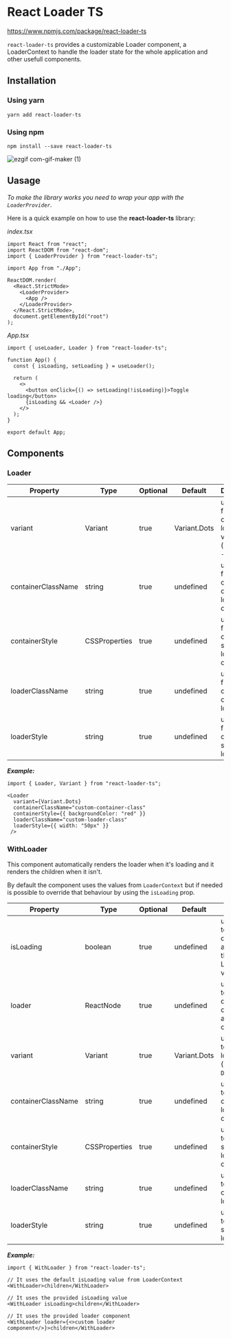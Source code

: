# React Loader TS

https://www.npmjs.com/package/react-loader-ts

`react-loader-ts` provides a customizable Loader component, a LoaderContext to handle the loader state for the whole application and other usefull components.

## Installation

### Using yarn

`yarn add react-loader-ts`

### Using npm

`npm install --save react-loader-ts`

![ezgif com-gif-maker (1)](https://user-images.githubusercontent.com/55654811/131927627-3678fcd6-34d4-4bc3-9504-325235a0a531.gif)

## Uasage

_To make the library works you need to wrap your app with the `LoaderProvider`._

Here is a quick example on how to use the **react-loader-ts** library:

_index.tsx_

```
import React from "react";
import ReactDOM from "react-dom";
import { LoaderProvider } from "react-loader-ts";

import App from "./App";

ReactDOM.render(
  <React.StrictMode>
    <LoaderProvider>
      <App />
    </LoaderProvider>
  </React.StrictMode>,
  document.getElementById("root")
);
```

_App.tsx_

```
import { useLoader, Loader } from "react-loader-ts";

function App() {
  const { isLoading, setLoading } = useLoader();

  return (
    <>
      <button onClick={() => setLoading(!isLoading)}>Toggle loading</button>
      {isLoading && <Loader />}
    </>
  );
}

export default App;
```

## Components

### Loader

| Property           | Type          | Optional | Default      | Description                                                       |
| ------------------ | ------------- | -------- | ------------ | ----------------------------------------------------------------- |
| variant            | Variant       | true     | Variant.Dots | use this field to change the loader variant (`CirlceDots - Dots`) |
| containerClassName | string        | true     | undefined    | use this field to add custom class to the loader container        |
| containerStyle     | CSSProperties | true     | undefined    | use this field to add custom style on the loader container        |
| loaderClassName    | string        | true     | undefined    | use this field to add custom class to the loader                  |
| loaderStyle        | string        | true     | undefined    | use this field to add custom style to the loader                  |

**_Example:_**

```
import { Loader, Variant } from "react-loader-ts";

<Loader
  variant={Variant.Dots}
  containerClassName="custom-container-class"
  containerStyle={{ backgroundColor: "red" }}
  loaderClassName="custom-loader-class"
  loaderStyle={{ width: "50px" }}
 />
```

### WithLoader

This component automatically renders the loader when it's loading and it renders the children when it isn't.

By default the component uses the values from `LoaderContext` but if needed is possible to override that behaviour by using the `isLoading` prop.

| Property           | Type          | Optional | Default      | Description                                                                         |
| ------------------ | ------------- | -------- | ------------ | ----------------------------------------------------------------------------------- |
| isLoading          | boolean       | true     | undefined    | use this field to override the default logic and don't use the LoaderContext values |
| loader             | ReactNode     | true     | undefined    | use this field to override the default Loader component and provide a custom one    |
| variant            | Variant       | true     | Variant.Dots | use this field to change the loader variant (`CirlceDots - Dots`)                   |
| containerClassName | string        | true     | undefined    | use this field to add custom class to the loader container                          |
| containerStyle     | CSSProperties | true     | undefined    | use this field to add custom style on the loader container                          |
| loaderClassName    | string        | true     | undefined    | use this field to add custom class to the loader                                    |
| loaderStyle        | string        | true     | undefined    | use this field to add custom style to the loader                                    |

**_Example:_**

```
import { WithLoader } from "react-loader-ts";

// It uses the default isLoading value from LoaderContext
<WithLoader>children</WithLoader>

// It uses the provided isLoading value
<WithLoader isLoading>children</WithLoader>

// It uses the provided loader component
<WithLoader loader={<>custom loader component</>}>children</WithLoader>
```
